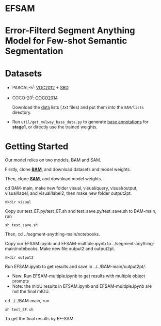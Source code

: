 # EFSAM
# Error-Filterd Segment Anything Model for Few-shot Semantic Segmentation

# Datasets

- PASCAL-5<sup>i</sup>:  [VOC2012](http://host.robots.ox.ac.uk/pascal/VOC/voc2012/) + [SBD](http://home.bharathh.info/pubs/codes/SBD/download.html)

- COCO-20<sup>i</sup>:  [COCO2014](https://cocodataset.org/#download)

   Download the [data](https://mailnwpueducn-my.sharepoint.com/:u:/g/personal/langchunbo_mail_nwpu_edu_cn/ESvJvL7X86pNqK5LSaKwK0sByDLwNx0kh73PVJJ_m1vSCg?e=RBjfKp) lists (.txt files) and put them into the `BAM/lists` directory. 

- Run `util/get_mulway_base_data.py` to generate [base annotations](https://mailnwpueducn-my.sharepoint.com/:f:/g/personal/langchunbo_mail_nwpu_edu_cn/Eg7-69tgeE5Em5jEHUyvafEBA9Gj9ZCtCNV-N8rtcxySKg?e=dFvKW5) for **stage1**, or directly use the trained weights.

# Getting Started

Our model relies on two models, BAM and SAM.

Firstly, clone **[BAM](https://github.com/chunbolang/BAM)**, and download datasets and model weights.

Then, clone **[SAM](https://github.com/facebookresearch/segment-anything)**, and download model weights.

cd BAM-main, make new folder visual, visual/query, visual/output, visual/label, and visual/label2, then make new folder output2pt.
```
mkdir visual
```

Copy our test_EF.py/test_EF.sh and test_save.py/test_save.sh to BAM-main, run 

```
sh test_save.sh
```

Then, cd ../segment-anything-main/notebooks.

Copy our EFSAM.ipynb and EFSAM-multiple.ipynb to ../segment-anything-main/notebooks. Make new file output2 and output2pt.
```
mkdir output2
```
Run EFSAM.ipynb to get results and save in ../../BAM-main/output2pt/. 

- New: Run EFSAM-multiple.ipynb to get results with multiple object prompts
- Note: the mIoU results in EFSAM.ipynb and EFSAM-multiple.ipynb are not the final mIOU.

cd ../../BAM-main, run
```
sh test_EF.sh
```
To get the final results by EF-SAM.
